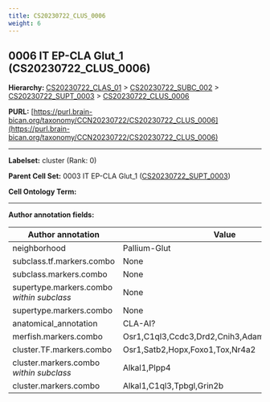 ```yaml
---
title: CS20230722_CLUS_0006
weight: 6
---
```

## 0006 IT EP-CLA Glut_1 (CS20230722_CLUS_0006)
<b>Hierarchy: </b>
[CS20230722_CLAS_01](../CS20230722_CLAS_01) >
[CS20230722_SUBC_002](../CS20230722_SUBC_002) >
[CS20230722_SUPT_0003](../CS20230722_SUPT_0003) >
[CS20230722_CLUS_0006](../CS20230722_CLUS_0006)

**PURL:** [https://purl.brain-bican.org/taxonomy/CCN20230722/CS20230722_CLUS_0006](https://purl.brain-bican.org/taxonomy/CCN20230722/CS20230722_CLUS_0006)

---


**Labelset:** cluster (Rank: 0)

**Parent Cell Set:** 0003 IT EP-CLA Glut_1 ([CS20230722_SUPT_0003](../CS20230722_SUPT_0003))



**Cell Ontology Term:** 

[MARKER GENES.]: #


---

[TRANSFERRED ANNOTATIONS.]: #


[AUTHOR ANNOTATION FIELDS.]: #


**Author annotation fields:**

| Author annotation | Value |
|-------------------|-------|
|neighborhood|Pallium-Glut|
|subclass.tf.markers.combo|None|
|subclass.markers.combo|None|
|supertype.markers.combo _within subclass_|None|
|supertype.markers.combo|None|
|anatomical_annotation|CLA-AI?|
|merfish.markers.combo|Osr1,C1ql3,Ccdc3,Drd2,Cnih3,Adamts2,Plpp4,Nr4a2|
|cluster.TF.markers.combo|Osr1,Satb2,Hopx,Foxo1,Tox,Nr4a2|
|cluster.markers.combo _within subclass_|Alkal1,Plpp4|
|cluster.markers.combo|Alkal1,C1ql3,Tpbgl,Grin2b|
